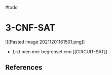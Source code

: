 #todo 

# 3-CNF-SAT
![[Pasted image 20211201161501.png]]

- Likt men mer begrenset enn [[CIRCUIT-SAT]]


## References